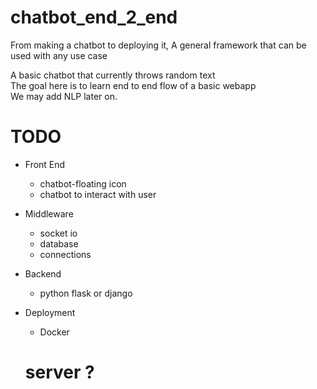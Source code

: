 # chatbot_end_2_end
From making a chatbot to deploying it, A general framework that can be used with any use case

A basic chatbot that currently throws random text \
The goal here is to learn end to end flow of a basic webapp\
We may add NLP later on.


# TODO

* Front End
    *  chatbot-floating icon
    *  chatbot to interact with user

* Middleware
    * socket io
    * database
    * connections
 
* Backend
    * python flask or django

* Deployment
    * Docker
    # server ?
    
